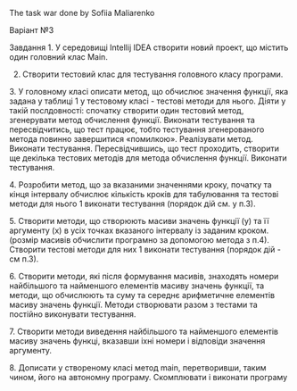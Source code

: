 The task war done by Sofiia Maliarenko

Варіант №3

Завдання
﻿﻿﻿1. У середовищі Intellij IDEA створити новий проект, що містить один головний клас Мain.

2. ﻿﻿﻿Створити тестовий клас для тестування головного класу програми.

﻿﻿﻿3. У головному класі описати метод, що обчислює значення функції, яка задана у таблиці 1 у тестовому класі - тестові методи для нього. Діяти у такій послдовності: спочатку створити один тестовий метод, згенерувати метод обчислення функції. Виконати тестування та пересвідчитись, що тест працює, тобто тестування згенерованого метода повинно завершитися «помилкою». Реалізувати метод. Виконати тестування. Пересвідчившись, що тест проходить, створити ще декілька тестових методів для метода обчислення функції. Виконати тестування.

﻿﻿﻿4. Розробити метод, що за вказаними значеннями кроку, початку та кінця інтервалу обчислює кількість кроків для табулювання та тестові методи для нього 1 виконати тестування (порядок дій см. у п.3).

   
﻿﻿﻿5. Створити методи, що створюють масиви значень функції (у) та її аргументу (х) в усіх точках вказаного інтервалу із заданим кроком. (розмір масивів обчислити програмно за допомогою метода з п.4). Створити тестові методи для них 1 виконати тестування (порядок дій - см п.3).

   
﻿﻿﻿6. Створити методи, які після формування масивів, знаходять номери найбільшого та найменшого елементів масиву значень функції, та методи, що обчислюють та суму та середнє арифметичне елементів масиву значень функції. Методи створювати разом з тестами та постійно виконувати тестування.

   
﻿﻿﻿7. Створити методи виведення найбільшого та найменшого елементів масиву значень функці, вказавши іхні номери і відповіди значення аргументу.

   
﻿﻿﻿8. Дописати у створеному класі метод main, перетворивши, таким чином, його на автономну програму. Скомплювати і виконати програму
